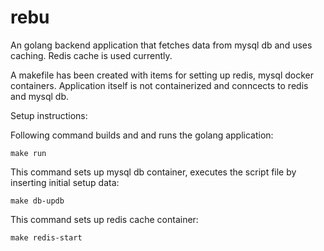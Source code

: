 # rebu

An golang backend application that fetches data from mysql db and uses caching. Redis cache is used currently. 

A makefile has been created with items for setting up redis, mysql docker containers. Application itself is not containerized and conncects to redis and mysql db. 

Setup instructions:

Following command builds and and runs the golang application:

``` make run ``` 

This command sets up mysql db container, executes the script file by inserting initial setup data:

``` make db-updb ```

This command sets up redis cache container:

``` make redis-start ```

